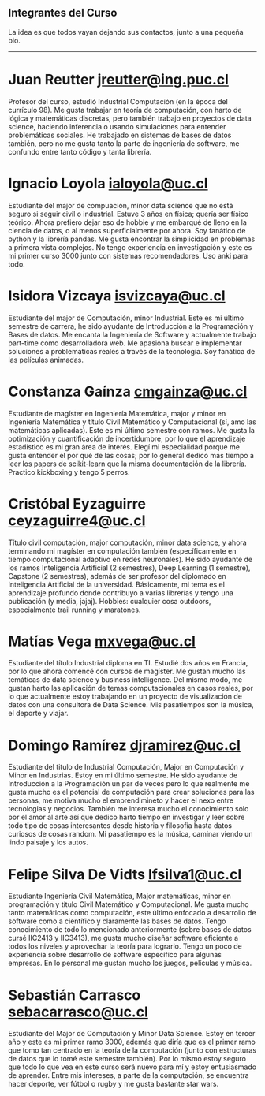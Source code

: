 ## Integrantes del Curso

La idea es que todos vayan dejando sus contactos, junto a una pequeña bio.

-----------------------------------------------------
# Juan Reutter jreutter@ing.puc.cl

Profesor del curso, estudió Industrial Computación (en la época del currículo 98).
Me gusta trabajar en teoría de computación, con harto de lógica y matemáticas discretas, pero también trabajo en proyectos de data science,
haciendo inferencia o usando simulaciones para entender problemáticas sociales. He trabajado en sistemas de bases de datos también, pero
no me gusta tanto la parte de ingeniería de software, me confundo entre tanto código y tanta librería.

# Ignacio Loyola ialoyola@uc.cl

Estudiante del major de compuación, minor data science que no está seguro si seguir civil o industrial.
Estuve 3 años en física; quería ser físico teórico. Ahora prefiero dejar eso de hobbie y me embarqué de lleno en la ciencia de datos, o al menos superficialmente por ahora. Soy fanático de python y la librería pandas. Me gusta encontrar la simplicidad en problemas a primera vista complejos. No tengo experiencia en investigación y este es mi primer curso 3000 junto con sistemas recomendadores. Uso anki para todo.

# Isidora Vizcaya isvizcaya@uc.cl

Estudiante del major de Computación, minor Industrial.
Este es mi último semestre de carrera, he sido ayudante de Introducción a la Programación y Bases de datos. Me encanta la Ingeniería de Software y actualmente trabajo part-time como desarrolladora web. Me apasiona buscar e implementar soluciones a problemáticas reales a través de la tecnología. Soy fanática de las películas animadas.

# Constanza Gaínza cmgainza@uc.cl

Estudiante de magíster en Ingeniería Matemática, major y minor en Ingeniería Matemática y título Civil Matemático y Computacional (sí, amo las matemáticas aplicadas).  Este es mi último semestre con ramos. Me gusta la optimización y cuantificación de incertidumbre, por lo que el aprendizaje estadístico es mi gran área de interés. Elegí mi especialidad porque me gusta entender el por qué de las cosas; por lo general dedico más tiempo a leer los papers de scikit-learn que la misma documentación de la librería. Practico kickboxing y tengo 5 perros.


# Cristóbal Eyzaguirre ceyzaguirre4@uc.cl

Título civil computación, major computación, minor data science, y ahora terminando mi magíster en computación también (específicamente en tiempo computacional adaptivo en redes neuronales).
He sido ayudante de los ramos Inteligencia Artificial (2 semestres), Deep Learning (1 semestre), Capstone (2 semestres), además de ser profesor del diplomado en Inteligencia Artificial de la universidad.
Básicamente, mi tema es el aprendizaje profundo donde contribuyo a varias librerías y tengo una publicación (y media, jajaj).
Hobbies: cualquier cosa outdoors, especialmente trail running y maratones.

# Matías Vega mxvega@uc.cl

Estudiante del título Industrial diploma en TI. Estudié dos años en Francia, por lo que ahora comencé con cursos de magíster. Me gustan mucho las temáticas de data science y business intelligence. Del mismo modo, me gustan harto las aplicación de temas computacionales en casos reales, por lo que actualmente estoy trabajando en un proyecto de visualización de datos con una consultora de Data Science. Mis pasatiempos son la música, el deporte y viajar.

# Domingo Ramírez djramirez@uc.cl
Estudiante del titulo de Industrial Computación, Major en Computación y Minor en Industrias. Estoy en mi último semestre. He sido ayudante de Introducción a la Programación un par de veces pero lo que realmente me gusta mucho es el potencial de computación para crear soluciones para las personas, me motiva mucho el emprendimineto y hacer el nexo entre tecnologias y negocios. También me interesa mucho el conocimiento solo por el amor al arte así que dedico harto tiempo en investigar y leer sobre todo tipo de cosas interesantes desde historia y filosofia hasta datos curiosos de cosas random. Mi pasatiempo es la música, caminar viendo un lindo paisaje y los autos.

# Felipe Silva De Vidts lfsilva1@uc.cl

Estudiante Ingeniería Civil Matemática, Major matemáticas, minor en programación y título Civil Matemático y Computacional. Me gusta mucho tanto matemáticas como computación, este último enfocado a desarrollo de software como a científico y claramente las bases de datos. Tengo conocimiento de todo lo mencionado anteriormente (sobre bases de datos cursé IIC2413 y IIC3413), me gusta mucho diseñar software eficiente a todos los niveles y aprovechar la teoría para lograrlo. Tengo un poco de experiencia sobre desarrollo de software específico para algunas empresas. En lo personal me gustan mucho los juegos, películas y música.

# Sebastián Carrasco sebacarrasco@uc.cl

Estudiante del Major de Computación y Minor Data Science. Estoy en tercer año y este es mi primer ramo 3000, además que diría que es el primer ramo que tomo tan centrado en la teoría de la computación (junto con estructuras de datos que lo tomé este semestre también). Por lo mismo estoy seguro que todo lo que vea en este curso será nuevo para mí y estoy entusiasmado de aprender. Entre mis intereses, a parte de la computación, se encuentra hacer deporte, ver fútbol o rugby y me gusta bastante star wars.